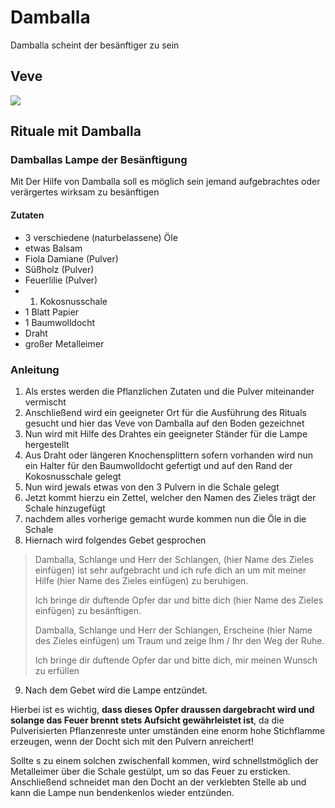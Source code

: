 # Damballa
Damballa scheint der besänftiger zu sein

## Veve
![](__Attachments/Pasted%20image%2020220227152940.png)

## Rituale mit Damballa
### Damballas Lampe der Besänftigung
Mit Der Hilfe von Damballa soll es möglich sein jemand aufgebrachtes oder verärgertes wirksam zu besänftigen

#### Zutaten
- 3 verschiedene (naturbelassene) Öle
- etwas Balsam
- Fiola Damiane (Pulver)
- Süßholz (Pulver)
- Feuerlilie (Pulver)
- 1. Kokosnusschale
- 1 Blatt Papier
- 1 Baumwolldocht
- Draht
- großer Metalleimer

### Anleitung
1. Als erstes werden die Pflanzlichen Zutaten und die Pulver miteinander vermischt
2. Anschließend wird ein geeigneter Ort für die Ausführung des Rituals gesucht und hier das Veve von Damballa auf den Boden gezeichnet
3. Nun wird mit Hilfe des Drahtes ein geeigneter Ständer für die Lampe hergestellt
4. Aus Draht oder längeren Knochensplittern sofern vorhanden wird nun ein Halter für den Baumwolldocht gefertigt und auf den Rand der Kokosnusschale gelegt
5. Nun wird jewals etwas von den 3 Pulvern in die Schale gelegt
6. Jetzt kommt hierzu ein Zettel, welcher den Namen des Zieles trägt der Schale hinzugefügt
7. nachdem alles vorherige gemacht wurde kommen nun die Öle in die Schale
8. Hiernach wird folgendes Gebet gesprochen

>Damballa, Schlange und Herr der Schlangen, (hier Name des Zieles einfügen) ist sehr aufgebracht und ich rufe dich an um mit meiner Hilfe (hier Name des Zieles einfügen) zu beruhigen.
>
>Ich bringe dir duftende Opfer dar und bitte dich (hier Name des Zieles einfügen) zu besänftigen.
>
>Damballa, Schlange und Herr der Schlangen, Erscheine (hier Name des Zieles einfügen) um Traum und zeige Ihm / Ihr den Weg der Ruhe.
>
>Ich bringe dir duftende Opfer dar und bitte dich, mir meinen Wunsch zu erfüllen

9. Nach dem Gebet wird die Lampe entzündet.
 
Hierbei ist es wichtig, **dass dieses Opfer draussen dargebracht wird und solange das Feuer brennt stets Aufsicht gewährleistet ist**, da die Pulverisierten Pflanzenreste unter umständen eine enorm hohe Stichflamme erzeugen, wenn der Docht sich mit den Pulvern anreichert!

Sollte s zu einem solchen zwischenfall kommen, wird schnellstmöglich der Metalleimer über die Schale gestülpt, um so das Feuer zu ersticken. 
Anschließend schneidet man den Docht an der verklebten Stelle ab und kann die Lampe nun bendenkenlos wieder entzünden.